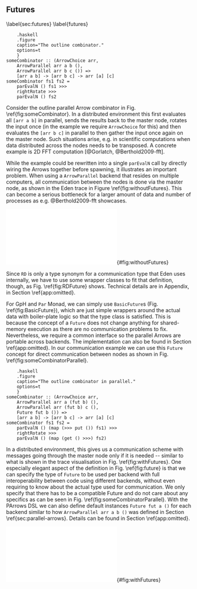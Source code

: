 ## Futures

\label{sec:futures}
\label{futures}

~~~~ {#fig:someCombinator
    .haskell
    .figure
    caption="The outline combinator."
    options=t
    }
someCombinator :: (ArrowChoice arr,
	ArrowParallel arr a b (),
	ArrowParallel arr b c ()) =>
	[arr a b] -> [arr b c] -> arr [a] [c]
someCombinator fs1 fs2 =
	parEvalN () fs1 >>>
	rightRotate >>>
	parEvalN () fs2
~~~~

Consider the outline parallel Arrow combinator in Fig. \ref{fig:someCombinator}.
In a distributed environment this first evaluates all `[arr a b]` in parallel,
sends the results back to the master node, rotates the input once
(in the example we require `ArrowChoice` for this) and then evaluates the
`[arr b c]` in parallel to then gather the input once again on the master node.
Such situations arise, e.g. in scientific computations when data
distributed across the nodes needs to be transposed.
A concrete example is 2D FFT computation [@Gorlatch, @Berthold2009-fft].

While the example could be rewritten into a single `parEvalN` call by
directly wiring the Arrows together before spawning, it illustrates an
important problem. When using a `ArrowParallel` backend that resides on
multiple computers, all communication between the nodes is done via
the master node, as shown in the Eden trace in Figure \ref{fig:withoutFutures}.
This can become a serious bottleneck for a larger amount of data and
number of processes as e.g. @Berthold2009-fft showcases.

![Communication between 4 Eden processes without Futures.
All communication goes through the master node.
Each bar represents one process. Black lines represent communication.
Colours: blue $\hat{=}$ idle, green $\hat{=}$ running, red  $\hat{=}$ blocked,
yellow $\hat{=}$ suspended.](src/img/withoutFutures.pdf){#fig:withoutFutures}

Since `RD` is only a type synonym for a communication type that Eden uses
internally, we have to use some wrapper classes to fit that definition, though,
as Fig. \ref{fig:RDFuture} shows. Technical details are in Appendix,
in Section \ref{app:omitted}.

For GpH and `Par` Monad, we can simply use `BasicFuture`s (Fig. \ref{fig:BasicFuture}),
which are just simple wrappers around the actual data with boiler-plate logic
so that the type class is satisfied. This is because the concept of a `Future`
does not change anything for shared-memory execution as there are no
communication problems to fix. Nevertheless, we require a common interface
so the parallel Arrows are portable across backends. The implementation can
also be found in Section \ref{app:omitted}.
In our communication example we can use this `Future` concept for direct
communication between nodes as shown in Fig. \ref{fig:someCombinatorParallel}.

~~~~ {#fig:someCombinatorParallel
    .haskell
    .figure
    caption="The outline combinator in parallel."
    options=t
    }
someCombinator :: (ArrowChoice arr,
	ArrowParallel arr a (fut b) (), 
	ArrowParallel arr (fut b) c (),
	Future fut b ()) =>
	[arr a b] -> [arr b c] -> arr [a] [c]
someCombinator fs1 fs2 =
	parEvalN () (map (>>> put ()) fs1) >>>
	rightRotate >>>
	parEvalN () (map (get () >>>) fs2)
~~~~

In a distributed environment, this gives us a communication scheme with
messages going through the master node only if it is needed -- similar to what
is shown in the trace visualisation in Fig. \ref{fig:withFutures}.
One especially elegant aspect of the definition in Fig. \ref{fig:future} is that
we can specify the type of `Future` to be used per backend with full
interoperability between code using different backends, without even
requiring to know about the actual type used for communication.
We only specify that there has to be a compatible Future and do not care
about any specifics as can be seen in Fig. \ref{fig:someCombinatorParallel}.
With the PArrows DSL we can also define default instances `Future fut a ()`
for each backend similar to how `ArrowParallel arr a b ()` was defined
in Section \ref{sec:parallel-arrows}.
Details can be found in Section \ref{app:omitted}.

![Communication between 4 Eden processes with Futures.
Other than in Fig. \ref{fig:withoutFutures}, processes communicate directly
(one example message is highlighted) instead of always going through the
master node (bottom bar).](src/img/withFutures.pdf){#fig:withFutures}
